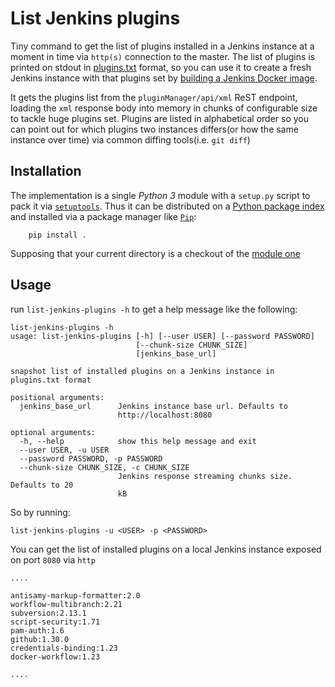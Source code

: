 # List Jenkins plugins

Tiny command to get the list of plugins installed in a Jenkins instance at a moment in time via `http(s)` connection to the master.
The list of plugins is printed on stdout in [plugins.txt][plugins-txt-link] format, so you can use it to create 
a fresh Jenkins instance with that plugins set by [building a Jenkins Docker image][dockerfile-link].

It gets the plugins list from the `pluginManager/api/xml` ReST endpoint, loading the `xml` response body
into memory in chunks of configurable size to tackle huge plugins set. Plugins are listed in alphabetical order so you can 
point out for which plugins two instances differs(or how the same instance over time) via common diffing tools(i.e. `git diff`)

## Installation
The implementation is a single *Python 3* module with a `setup.py` script to pack it via [`setuptools`][setuptools-link]. 
Thus it can be distributed on a [Python package index][pypi-link] and installed via a package manager like [`Pip`][pip-link]:

```
    pip install .
```
Supposing that your current directory is a checkout of the [module one][github-link]

## Usage

run `list-jenkins-plugins -h` to get a help message like the following:

```
list-jenkins-plugins -h
usage: list-jenkins-plugins [-h] [--user USER] [--password PASSWORD]
                            [--chunk-size CHUNK_SIZE]
                            [jenkins_base_url]

snapshot list of installed plugins on a Jenkins instance in plugins.txt format

positional arguments:
  jenkins_base_url      Jenkins instance base url. Defaults to
                        http://localhost:8080

optional arguments:
  -h, --help            show this help message and exit
  --user USER, -u USER
  --password PASSWORD, -p PASSWORD
  --chunk-size CHUNK_SIZE, -c CHUNK_SIZE
                        Jenkins response streaming chunks size. Defaults to 20
                        kB
```

So by running:

```
list-jenkins-plugins -u <USER> -p <PASSWORD>
```

You can get the list of installed plugins on a local Jenkins instance exposed on port `8080` via `http`

```
.... 

antisamy-markup-formatter:2.0
workflow-multibranch:2.21
subversion:2.13.1
script-security:1.71
pam-auth:1.6
github:1.30.0
credentials-binding:1.23
docker-workflow:1.23

.... 
```

[plugins-txt-link]: https://github.com/rikZerac/gradle-hello-world/blob/master/plugins.txt
[dockerfile-link]: https://github.com/rikZerac/gradle-hello-world/blob/master/Dockerfile
[setuptools-link]: https://packaging.python.org/guides/distributing-packages-using-setuptools/
[pypi-link]: https://pypi.org/
[pip-link]: https://pip.pypa.io/en/stable/
[github-link]: https://github.com/rikZerac/gradle-hello-world/tree/master/list-jenkins-plugins